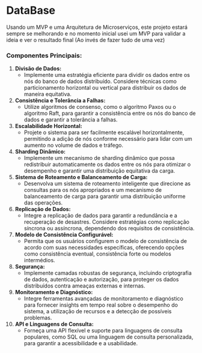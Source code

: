 # DataBase
Usando um MVP e uma Arquitetura de Microserviços, este projeto estará sempre se melhorando e no momento inicial usei um MVP para validar a ideia e ver o resultado final (Ao invés de fazer tudo de uma vez) 

### Componentes Principais:

1. **Divisão de Dados:**
    - Implemente uma estratégia eficiente para dividir os dados entre os nós do banco de dados distribuído. Considere técnicas como particionamento horizontal ou vertical para distribuir os dados de maneira equitativa.
2. **Consistência e Tolerância a Falhas:**
    - Utilize algoritmos de consenso, como o algoritmo Paxos ou o algoritmo Raft, para garantir a consistência entre os nós do banco de dados e garantir a tolerância a falhas.
3. **Escalabilidade Horizontal:**
    - Projete o sistema para ser facilmente escalável horizontalmente, permitindo a adição de nós conforme necessário para lidar com um aumento no volume de dados e tráfego.
4. **Sharding Dinâmico:**
    - Implemente um mecanismo de sharding dinâmico que possa redistribuir automaticamente os dados entre os nós para otimizar o desempenho e garantir uma distribuição equitativa da carga.
5. **Sistema de Roteamento e Balanceamento de Carga:**
    - Desenvolva um sistema de roteamento inteligente que direcione as consultas para os nós apropriados e um mecanismo de balanceamento de carga para garantir uma distribuição uniforme das operações.
6. **Replicação de Dados:**
    - Integre a replicação de dados para garantir a redundância e a recuperação de desastres. Considere estratégias como replicação síncrona ou assíncrona, dependendo dos requisitos de consistência.
7. **Modelo de Consistência Configurável:**
    - Permita que os usuários configurem o modelo de consistência de acordo com suas necessidades específicas, oferecendo opções como consistência eventual, consistência forte ou modelos intermédios.
8. **Segurança:**
    - Implemente camadas robustas de segurança, incluindo criptografia de dados, autenticação e autorização, para proteger os dados distribuídos contra ameaças externas e internas.
9. **Monitoramento e Diagnóstico:**
    - Integre ferramentas avançadas de monitoramento e diagnóstico para fornecer insights em tempo real sobre o desempenho do sistema, a utilização de recursos e a detecção de possíveis problemas.
10. **API e Linguagens de Consulta:**
    - Forneça uma API flexível e suporte para linguagens de consulta populares, como SQL ou uma linguagem de consulta personalizada, para garantir a acessibilidade e a usabilidade.
